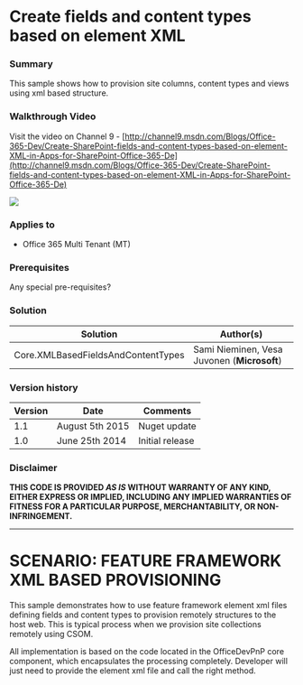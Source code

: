 # Create fields and content types based on element XML #

### Summary ###
This sample shows how to provision site columns, content types and views using xml based structure.

### Walkthrough Video ###
Visit the video on Channel 9 - [http://channel9.msdn.com/Blogs/Office-365-Dev/Create-SharePoint-fields-and-content-types-based-on-element-XML-in-Apps-for-SharePoint-Office-365-De](http://channel9.msdn.com/Blogs/Office-365-Dev/Create-SharePoint-fields-and-content-types-based-on-element-XML-in-Apps-for-SharePoint-Office-365-De)

![](http://i.imgur.com/IBMsNa0.png)

### Applies to ###
-  Office 365 Multi Tenant (MT)

### Prerequisites ###
Any special pre-requisites?

### Solution ###
Solution | Author(s)
---------|----------
Core.XMLBasedFieldsAndContentTypes | Sami Nieminen, Vesa Juvonen (**Microsoft**)

### Version history ###
Version  | Date | Comments
---------| -----| --------
1.1  | August 5th 2015 | Nuget update
1.0  | June 25th 2014 | Initial release

### Disclaimer ###
**THIS CODE IS PROVIDED *AS IS* WITHOUT WARRANTY OF ANY KIND, EITHER EXPRESS OR IMPLIED, INCLUDING ANY IMPLIED WARRANTIES OF FITNESS FOR A PARTICULAR PURPOSE, MERCHANTABILITY, OR NON-INFRINGEMENT.**


----------

# SCENARIO: FEATURE FRAMEWORK XML BASED PROVISIONING #
This sample demonstrates how to use feature framework element xml files defining fields and content types to provision remotely structures to the host web. This is typical process when we provision site collections remotely using CSOM.

All implementation is based on the code located in the OfficeDevPnP core component, which encapsulates the processing completely. Developer will just need to provide the element xml file and call the right method. 

